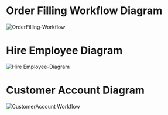 # Order Filling Workflow Diagram

![OrderFilling-Workflow](https://user-images.githubusercontent.com/42858836/141991540-88e6abaa-4889-42b6-8d14-fe006cc85065.png)

# Hire Employee Diagram
![Hire Employee-Diagram](https://user-images.githubusercontent.com/92164758/141993074-74b14936-e846-471d-bc12-bfeb8d9bdbe1.png)

# Customer Account Diagram
![CustomerAccount Workflow](https://user-images.githubusercontent.com/92291258/141996306-53aa6170-55e7-42f1-b246-7941154c0511.png)
